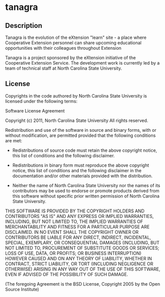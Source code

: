 # tanagra 

## Description

Tanagra is the evolution of the eXtension "learn" site - a place where Cooperative Extension personnel can share upcoming educational opportunities with their colleagues throughout Extension

Tanagra is a project sponsored by the eXtension initiative of the Cooperative Extension Service. The development work is currently led by a team of technical staff at North Carolina State University.

## License

Copyrights in the code authored by North Carolina State University
is licensed under the following terms:

Software License Agreement

Copyright (c) 2011, North Carolina State University
All rights reserved.

Redistribution and use of the software in source and
binary forms, with or without modification, are permitted
provided that the following conditions are met:

* Redistributions of source code must retain the above
  copyright notice, this list of conditions and the
  following disclaimer.

* Redistributions in binary form must reproduce the above
  copyright notice, this list of conditions and the
  following disclaimer in the documentation and/or other
  materials provided with the distribution.

* Neither the name of North Carolina State University nor the
  names of its contributors may be used to endorse or promote
  products derived from this software without specific prior
  written permission of North Carolina State University.

THIS SOFTWARE IS PROVIDED BY THE COPYRIGHT HOLDERS AND
CONTRIBUTORS "AS IS" AND ANY EXPRESS OR IMPLIED
WARRANTIES, INCLUDING, BUT NOT LIMITED TO, THE IMPLIED
WARRANTIES OF MERCHANTABILITY AND FITNESS FOR A PARTICULAR
PURPOSE ARE DISCLAIMED. IN NO EVENT SHALL THE COPYRIGHT
OWNER OR CONTRIBUTORS BE LIABLE FOR ANY DIRECT, INDIRECT,
INCIDENTAL, SPECIAL, EXEMPLARY, OR CONSEQUENTIAL DAMAGES
(INCLUDING, BUT NOT LIMITED TO, PROCUREMENT OF SUBSTITUTE
GOODS OR SERVICES; LOSS OF USE, DATA, OR PROFITS; OR
BUSINESS INTERRUPTION) HOWEVER CAUSED AND ON ANY THEORY OF
LIABILITY, WHETHER IN CONTRACT, STRICT LIABILITY, OR TORT
(INCLUDING NEGLIGENCE OR OTHERWISE) ARISING IN ANY WAY OUT
OF THE USE OF THIS SOFTWARE, EVEN IF ADVISED OF THE
POSSIBILITY OF SUCH DAMAGE.

(The foregoing Agreement is the BSD License, Copyright
2005 by the Open Source Institute)
